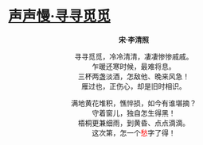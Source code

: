 # [声声慢·寻寻觅觅](https://github.com/xiaohao890809/xiaohao890809.github.io/issues/12)

<center>

<font face="Songti SC">

**宋·李清照**

寻寻觅觅，冷冷清清，凄凄惨惨戚戚。<br>
乍暖还寒时候，最难将息。<br>
三杯两盏淡酒，怎敌他、晚来风急！<br>
雁过也，正伤心，却是旧时相识。<br>

满地黄花堆积，憔悴损，如今有谁堪摘？<br>
守着窗儿，独自怎生得黑！<br>
梧桐更兼细雨，到黄昏、点点滴滴。<br>
这次第，怎一个<font color=red>愁</font>字了得！<br>

</font>
</center>